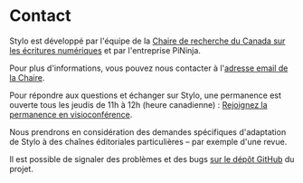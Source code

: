 # Contact

Stylo est développé par l'équipe de la [Chaire de recherche du Canada sur les écritures numériques](https://ecrituresnumeriques.ca/fr/Equipe) et par l'entreprise PiNinja.

Pour plus d'informations, vous pouvez nous contacter à l'[adresse email de la Chaire](mailto:crc.ecrituresnumeriques@gmail.com).

Pour répondre aux questions et échanger sur Stylo, une permanence est ouverte tous les jeudis de 11h à 12h (heure canadienne) : <a class="btn btn-info" href="https://meet.jit.si/stylo" role="button">Rejoignez la permanence en visioconférence</a>.

Nous prendrons en considération des demandes spécifiques d'adaptation de Stylo à des chaînes éditoriales particulières – par exemple d'une revue.

Il est possible de signaler des problèmes et des bugs [sur le dépôt GitHub](https://github.com/EcrituresNumeriques/stylo/issues) du projet.
